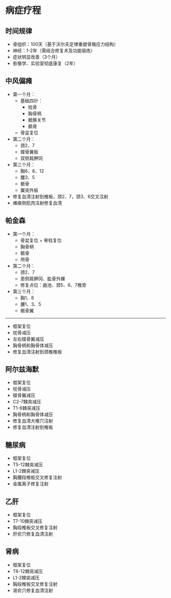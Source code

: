 # 病症疗程

## 时间规律

- 骨组织：100天（基于沃尔夫定律重塑骨骼应力结构）  
- 神经：1-2年（需结合修复术及功能锻炼）  
- 症状明显改善（3个月）
- 影像学、实验室彻底康复（2年）

## 中风偏瘫

- 第一个月：
  - 基础四针：
    - 枕骨
    - 胸骨柄
    - 骶髂关节
    - 骶骨
  - 骨盆复位
- 第二个月：
  - 颈2、7
  - 蝶骨翼板
  - 双侧肩胛冈
- 第三个月：
  - 胸6、8、12
  - 腰3、5
  - 骶骨
  - 翼突外板
- 修复血清注射到椎板，颈2、7，颈3、6交叉注射  
- 瘫痪侧肌肉注射修复血清  

## 帕金森

- 第一个月：
  - 骨盆复位 + 脊柱复位
  - 胸骨柄
  - 骶骨
  - 颅骨
- 第二个月：
  - 颈2、7
  - 患侧肩胛冈、肱骨外髁
  - 修复点位：曲池、颈5、6、7椎旁
- 第三个月：
  - 胸1、8
  - 腰1、3、5
  - 骶骨翼

---

- 框架复位
- 枕骨减压
- 左右蝶骨翼减压
- 胸骨柄和胸骨体减压
- 修复血清注射到颈椎椎板

## 阿尔兹海默

- 框架复位
- 枕骨减压
- 蝶骨翼减压
- C2-7棘突减压
- T1-6棘突减压
- 胸骨柄和胸骨体减压
- 修复血清大椎穴注射
- 修复血清注射到椎板

## 糖尿病

- 框架复位
- T5-12棘突减压
- L1-2棘突减压
- 胸腰段椎板交叉修复注射
- 金属离子修复注射

## 乙肝

- 框架复位
- T7-10棘突减压
- 胸段椎板交叉修复注射
- 肝俞穴修复血清注射

## 肾病

- 框架复位
- T6-12棘突减压
- L1-2棘突减压
- 胸段椎板交叉修复注射
- 肾俞穴修复血清注射
